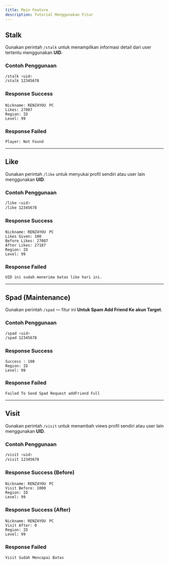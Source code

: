 ```yaml
---
title: Main Feature
description: Tutorial Menggunakan Fitur
---
```


## Stalk

Gunakan perintah `/stalk` untuk menampilkan informasi detail dari user tertentu menggunakan **UID**.

### Contoh Penggunaan
```bash
/stalk <uid>
/stalk 12345678
```

### Response Success
```
Nickname: RENZ4YOUㅤPC
Likes: 27087
Region: ID
Level: 99
```

### Response Failed
```
Player: Not Found
```

---

## Like

Gunakan perintah `/like` untuk menyukai profil sendiri atau user lain menggunakan **UID**.

### Contoh Penggunaan
```bash
/like <uid>
/like 12345678
```

### Response Success
```
Nickname: RENZ4YOUㅤPC
Likes Given: 100
Before Likes: 27087
After Likes: 27187
Region: ID
Level: 99
```

### Response Failed
```
UID ini sudah menerima batas like hari ini.
```

---

## Spad (Maintenance)

Gunakan perintah `/spad` — fitur ini **Untuk Spam Add Friend Ke akun Target**.

### Contoh Penggunaan
```bash
/spad <uid>
/spad 12345678
```

### Response Success
```
Success : 100
Region: ID
Level: 99
```

### Response Failed
```
Failed To Send Spad Request addFriend Full
```

---

## Visit

Gunakan perintah `/visit` untuk menambah views profil sendiri atau user lain menggunakan **UID**.

### Contoh Penggunaan
```bash
/visit <uid>
/visit 12345678
```

### Response Success (Before)
```
Nickname: RENZ4YOUㅤPC
Visit Before: 1000
Region: ID
Level: 99
```

### Response Success (After)
```
Nickname: RENZ4YOUㅤPC
Visit After: 0
Region: ID
Level: 99
```

### Response Failed
```
Visit Sudah Mencapai Batas
```

